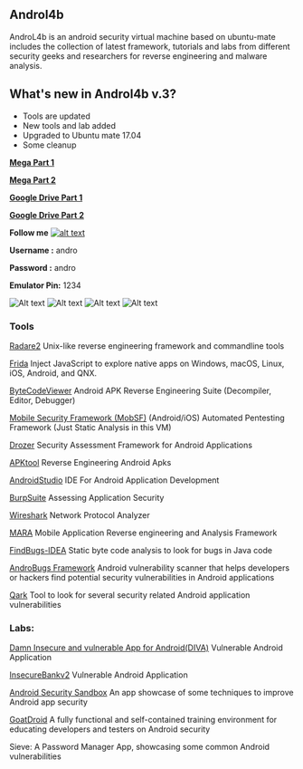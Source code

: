 ## **Androl4b**
 
AndroL4b is an android security virtual machine based on ubuntu-mate includes the collection of latest framework, tutorials and labs from different security geeks and researchers for reverse engineering and malware analysis.

What's new in Androl4b v.3?
-----------

  * Tools are updated
  * New tools and lab added
  * Upgraded to Ubuntu mate 17.04
  * Some cleanup
  


[**Mega Part 1**](https://drive.google.com/file/d/0Bz6Pa2tB4VISYWJCZHNia2xSUTg/view?usp=sharing)

[**Mega Part 2**](https://mega.nz/#!gmRyGJga!VnMqtaPxtr6TjpwQdoFwbisooBEPEera_GyW54djhaY)

[**Google Drive Part 1**](https://drive.google.com/file/d/0Bz6Pa2tB4VISYWJCZHNia2xSUTg/view?usp=sharing)

[**Google Drive Part 2**](https://drive.google.com/file/d/0Bz6Pa2tB4VISYW1pdDA0NDVmcW8/view?usp=sharing)

 
[1.1]: http://i.imgur.com/wWzX9uB.png
[1]: http://www.twitter.com/s3cdev

**Follow me** [![alt text][1.1]][1]

**Username :** andro

**Password :** andro

**Emulator Pin:** 1234

 


![Alt text](http://i68.tinypic.com/5wl536.png)
![Alt text](http://i63.tinypic.com/rjqio4.png)
![Alt text](http://i63.tinypic.com/2nq5fdi.png)
![Alt text](http://i63.tinypic.com/wcfxxz.png)




### **Tools**
 
 [Radare2](https://github.com/radare/radare2)
 Unix-like reverse engineering framework and commandline tools
 
 [Frida](https://www.frida.re)
 Inject JavaScript to explore native apps on Windows, macOS, Linux, iOS, Android, and QNX.
 
[ByteCodeViewer](https://github.com/konloch/bytecode-viewer)
 Android APK Reverse Engineering Suite (Decompiler, Editor, Debugger)
 
[Mobile Security Framework (MobSF)](https://github.com/ajinabraham/Mobile-Security-Framework-MobSF)
(Android/iOS) Automated Pentesting Framework (Just Static Analysis in this VM)
 
[Drozer](https://github.com/mwrlabs/drozer)
 Security Assessment Framework for Android Applications
 
 [APKtool](https://github.com/iBotPeaches/Apktool)
  Reverse Engineering Android Apks
  
  [AndroidStudio](http://developer.android.com/tools/studio/index.html)
   IDE For Android Application Development
   
[BurpSuite](https://portswigger.net/burp)
  Assessing Application Security
 
[Wireshark](https://www.wireshark.org)
 Network Protocol Analyzer
 
[MARA](https://github.com/xtiankisutsa/MARA_Framework)
  Mobile Application Reverse engineering and Analysis Framework
  
[FindBugs-IDEA](http://findbugs.sourceforge.net/)
   Static byte code analysis to look for bugs in Java code 
   
[AndroBugs Framework](https://github.com/AndroBugs/AndroBugs_Framework)
    Android vulnerability scanner that helps developers or hackers find potential security vulnerabilities in Android applications
    
 [Qark](https://github.com/linkedin/qark)
    Tool to look for several security related Android application vulnerabilities
 
 
### Labs:
 
[Damn Insecure and vulnerable App for Android(DIVA)](https://github.com/payatu/diva-android)
  Vulnerable Android Application
  
  [InsecureBankv2](https://github.com/dineshshetty/Android-InsecureBankv2)
   Vulnerable Android Application
   
   [Android Security Sandbox](https://github.com/rafaeltoledo/android-security)
   An app showcase of some techniques to improve Android app security
   
   [GoatDroid](https://github.com/jackMannino/OWASP-GoatDroid-Project)
    A fully functional and self-contained training environment for educating developers and testers on Android security
   
   Sieve: A Password Manager App, showcasing some common Android vulnerabilities
   
   

